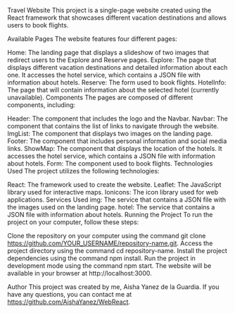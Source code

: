 Travel Website
This project is a single-page website created using the React framework that showcases different vacation destinations and allows users to book flights.

Available Pages
The website features four different pages:

Home: The landing page that displays a slideshow of two images that redirect users to the Explore and Reserve pages.
Explore: The page that displays different vacation destinations and detailed information about each one. It accesses the hotel service, which contains a JSON file with information about hotels.
Reserve: The form used to book flights.
HotelInfo: The page that will contain information about the selected hotel (currently unavailable).
Components
The pages are composed of different components, including:

Header: The component that includes the logo and the Navbar.
Navbar: The component that contains the list of links to navigate through the website.
ImgList: The component that displays two images on the landing page.
Footer: The component that includes personal information and social media links.
ShowMap: The component that displays the location of the hotels. It accesses the hotel service, which contains a JSON file with information about hotels.
Form: The component used to book flights.
Technologies Used
The project utilizes the following technologies:

React: The framework used to create the website.
Leaflet: The JavaScript library used for interactive maps.
Ionicons: The icon library used for web applications.
Services Used
img: The service that contains a JSON file with the images used on the landing page.
hotel: The service that contains a JSON file with information about hotels.
Running the Project
To run the project on your computer, follow these steps:

Clone the repository on your computer using the command git clone https://github.com/YOUR_USERNAME/repository-name.git.
Access the project directory using the command cd repository-name.
Install the project dependencies using the command npm install.
Run the project in development mode using the command npm start.
The website will be available in your browser at http://localhost:3000.

Author
This project was created by me, Aisha Yanez de la Guardia. If you have any questions, you can contact me at https://github.com/AishaYanez/WebReact.